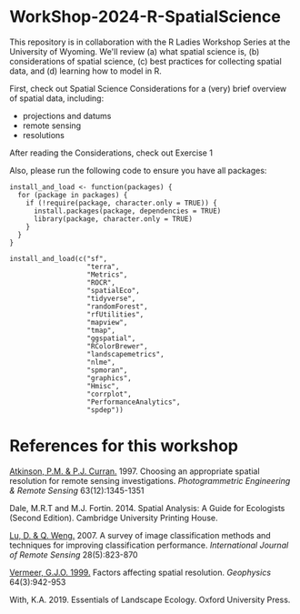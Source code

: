 # WorkShop-2024-R-SpatialScience
This repository is in collaboration with the R Ladies Workshop Series at the University of Wyoming. We'll review (a) what spatial science is, (b) considerations of spatial science, (c) best practices for collecting spatial data, and (d) learning how to model in R.

First, check out Spatial Science Considerations for a (very) brief overview of spatial data, including:
* projections and datums
* remote sensing
* resolutions

After reading the Considerations, check out Exercise 1

Also, please run the following code to ensure you have all packages:

```r{}
install_and_load <- function(packages) {
  for (package in packages) {
    if (!require(package, character.only = TRUE)) {
      install.packages(package, dependencies = TRUE)
      library(package, character.only = TRUE)
    }
  }
}

install_and_load(c("sf", 
                   "terra", 
                   "Metrics", 
                   "ROCR", 
                   "spatialEco", 
                   "tidyverse", 
                   "randomForest", 
                   "rfUtilities", 
                   "mapview", 
                   "tmap", 
                   "ggspatial", 
                   "RColorBrewer",
                   "landscapemetrics",
                   "nlme",
                   "spmoran",
                   "graphics",
                   "Hmisc",
                   "corrplot",
                   "PerformanceAnalytics",
                   "spdep"))
```

# References for this workshop
[Atkinson, P.M. & P.J. Curran.](https://openurl-ebsco-com.libproxy.uwyo.edu/EPDB%3Agcd%3A1%3A692449/detailv2?sid=ebsco%3Aplink%3Ascholar&id=ebsco%3Agcd%3A167357581&crl=c) 1997. Choosing an appropriate spatial resolution for remote sensing investigations. *Photogrammetric Engineering & Remote Sensing* 63(12):1345-1351

Dale, M.R.T and M.J. Fortin. 2014. Spatial Analysis: A Guide for Ecologists (Second Edition). Cambridge University Printing House.

[Lu, D. & Q. Weng.](https://www.tandfonline.com/doi/full/10.1080/01431160600746456) 2007. A survey of image classification methods and techniques for improving classification performance. *International Journal of Remote Sensing* 28(5):823-870

[Vermeer, G.J.O. 1999.](https://library.seg.org/doi/abs/10.1190/1.1444602) Factors affecting spatial resolution. *Geophysics* 64(3):942-953

With, K.A. 2019. Essentials of Landscape Ecology. Oxford University Press.











